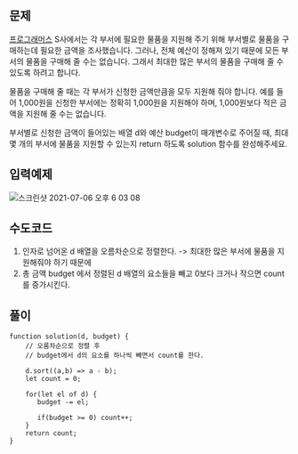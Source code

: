## 문제

[프로그래머스](https://programmers.co.kr/learn/courses/30/lessons/12982)
S사에서는 각 부서에 필요한 물품을 지원해 주기 위해 부서별로 물품을 구매하는데 필요한 금액을 조사했습니다. 그러나, 전체 예산이 정해져 있기 때문에 모든 부서의 물품을 구매해 줄 수는 없습니다. 그래서 최대한 많은 부서의 물품을 구매해 줄 수 있도록 하려고 합니다.

물품을 구매해 줄 때는 각 부서가 신청한 금액만큼을 모두 지원해 줘야 합니다. 예를 들어 1,000원을 신청한 부서에는 정확히 1,000원을 지원해야 하며, 1,000원보다 적은 금액을 지원해 줄 수는 없습니다.

부서별로 신청한 금액이 들어있는 배열 d와 예산 budget이 매개변수로 주어질 때, 최대 몇 개의 부서에 물품을 지원할 수 있는지 return 하도록 solution 함수를 완성해주세요.

## 입력예제

![스크린샷 2021-07-06 오후 6 03 08](https://user-images.githubusercontent.com/72539723/124573350-6e268680-de84-11eb-8114-343d511f0212.png)

## 수도코드

1. 인자로 넘어온 d 배열을 오름차순으로 정렬한다. -> 최대한 많은 부서에 물품을 지원해줘야 하기 때문에
2. 총 금액 budget 에서 정렬된 d 배열의 요소들을 빼고 0보다 크거나 작으면 count를 증가시킨다.

## 풀이

```
function solution(d, budget) {
    // 오름차순으로 정렬 후
    // budget에서 d의 요소를 하나씩 빼면서 count를 한다.

    d.sort((a,b) => a - b);
    let count = 0;

    for(let el of d) {
       budget -= el;

       if(budget >= 0) count++;
    }
    return count;
}
```

